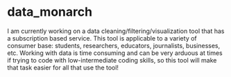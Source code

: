 # data_monarch

I am currently working on a data cleaning/filtering/visualization tool that has a subscription based service. 
This tool is applicable to a variety of consumer base: students, researchers, educators, journalists, businesses, etc.
Working with data is time consuming and can be very arduous at times if trying to code with low-intermediate coding skills, so this tool will make that task easier for all that use the tool!
